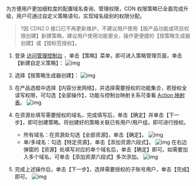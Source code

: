 为方便用户更加细粒度的配置域名查询、管理权限，CDN 权限策略已全面完成升级，用户可通过自定义策略语句，实现域名级别的权限分配。	

>?因 CDN2.0 接口已不再更新维护，不建议用户使用【按产品功能或项目权限创建】新建策略，建议用户使用功能更全，操作更便捷的【按策略生成器创建】或【按标签授权】。

1. 登录 [访问管理控制台](https://console.cloud.tencent.com/cam/overview) ，单击【策略】菜单，即可进入策略管理页面，单击【新建自定义策略】：
![img](https://main.qcloudimg.com/raw/6570c1642d59bf00b5dee346f48ddf0e.png)

2. 选择【按策略生成器创建】：
![img](https://main.qcloudimg.com/raw/12a78b0a490d6cd95a4427b92710400f.png)

3. 在产品选框中选择【内容分发网络】，并选择需要授权的功能集合，若授权全读写权限，可勾选【全部操作】，功能与控制台映射关系可查看 [Action 映射表](https://cloud.tencent.com/document/product/228/41867)。
![img](https://main.qcloudimg.com/raw/b496d6ccb4977e63376fca7cb8ffbf37.png)

4. 在资源处填写需要授权的域名，完成填写后，单击【确定】并单击【下一步】，即可创建策略。将创建好的策略关联已有用户/用户组，即可进行授权。
	- 所有域名：在资源处勾选【全部资源】，单击【确定】。
	![img](https://main.qcloudimg.com/raw/9ddd4b97828faeadd0063d0ede3283a0.png)
	- 单/多域名：勾选【特定资源】，单击【添加资源六段式】。
	![img](https://main.qcloudimg.com/raw/05dd24c7e96e3ae6cd6aa2b9ee64641d.png)
	在右边弹窗的【资源】处填写对应的单个域名后，单击【确定】即可。如需要加入多个域名，可单击【添加资源六段式】多次添加。
	![img](https://main.qcloudimg.com/raw/68715dd7708d3b79aac0d64ae713ae85.png)

5. 完成上述操作后，单击【下一步】，选择需要授权的子账号用户，单击【完成】即可。
![img](https://main.qcloudimg.com/raw/1232f5b90fa612ee32b560c83dd36c08.png)
